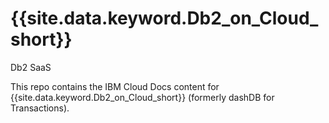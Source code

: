 # {{site.data.keyword.Db2_on_Cloud_short}} 
 Db2 SaaS
 
This repo contains the IBM Cloud Docs content for {{site.data.keyword.Db2_on_Cloud_short}}  (formerly dashDB for Transactions).
